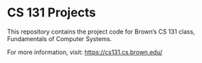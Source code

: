 CS 131 Projects
===============

This repository contains the project code for Brown’s CS 131 class,
Fundamentals of Computer Systems.

For more information, visit:
https://cs131.cs.brown.edu/
